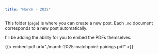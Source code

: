 ```yaml
---
title: "March - 2025"
---
```


This folder (`page`) is where you can create a new post. Each `.md` document corresponds to a new post automatically.

I'll be adding the ability for you to embed the PDFs themselves.

{{< embed-pdf url="./march-2025-matchpoint-pairings.pdf" >}}

